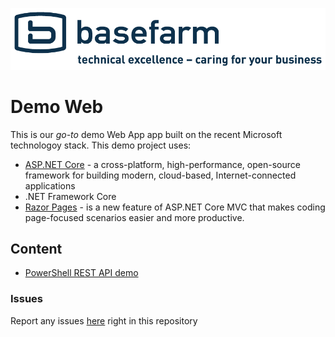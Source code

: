 ![Basefarm logotype](./Basefarm.Demo.Web/wwwroot/images/baselogo_1_slogan_blue.png)


# Demo Web 

This is our _go-to_ demo Web App app built on the recent Microsoft technologoy stack. This demo project uses:

* [ASP.NET Core](https://docs.microsoft.com/en-us/aspnet/core/) - a cross-platform, high-performance, open-source framework for building modern, cloud-based, Internet-connected applications
* .NET Framework Core
* [Razor Pages](https://docs.microsoft.com/en-us/aspnet/core/mvc/razor-pages/index?tabs=visual-studio) - is a new feature of ASP.NET Core MVC that makes coding page-focused scenarios easier and more productive.
 

## Content

* [PowerShell REST API demo](./docs/PS-API-DEMO.md)


### Issues

Report any issues [here](https://github.com/yooakim/demo/issues/new) right in this repository


